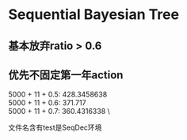 # Sequential Bayesian Tree

## 基本放弃ratio > 0.6
## 优先不固定第一年action


5000 + 11 + 0.5: 428.3458638 \
5000 + 11 + 0.6: 371.717 \
5000 + 11 + 0.7: 360.4316338 \

文件名含有test是SeqDec环境
